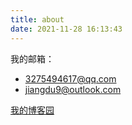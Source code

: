 ```yaml
---
title: about
date: 2021-11-28 16:13:43
---
```


我的邮箱：

- 3275494617@qq.com
- jiangdu9@outlook.com

[我的博客园](https://www.cnblogs.com/satori-march/)
